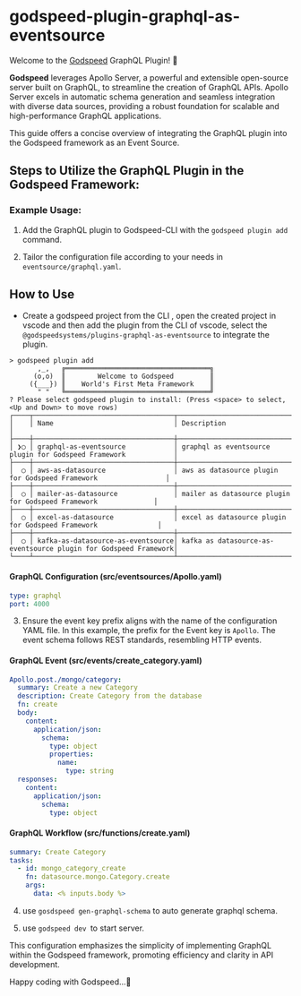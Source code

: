 # godspeed-plugin-graphql-as-eventsource

Welcome to the [Godspeed](https://www.godspeed.systems/) GraphQL Plugin! 🚀

**Godspeed** leverages Apollo Server, a powerful and extensible open-source server built on GraphQL, to streamline the creation of GraphQL APIs. Apollo Server excels in automatic schema generation and seamless integration with diverse data sources, providing a robust foundation for scalable and high-performance GraphQL applications.

This guide offers a concise overview of integrating the GraphQL plugin into the Godspeed framework as an Event Source.

## Steps to Utilize the GraphQL Plugin in the Godspeed Framework:

### Example Usage:

1. Add the GraphQL plugin to Godspeed-CLI with the `godspeed plugin add` command.

2. Tailor the configuration file according to your needs in `eventsource/graphql.yaml`.

## How to Use
- Create a godspeed project from the CLI , open the created project in vscode and then add the plugin from the CLI of vscode, select the `@godspeedsystems/plugins-graphql-as-eventsource` to integrate the plugin.

```
> godspeed plugin add
       ,_,   ╔════════════════════════════════════╗
      (o,o)  ║        Welcome to Godspeed         ║
     ({___}) ║    World's First Meta Framework    ║
       " "   ╚════════════════════════════════════╝
? Please select godspeed plugin to install: (Press <space> to select, <Up and Down> to move rows)
┌────┬───────────────────────────────────┬─────────────────────────────────────────────────────────────────┐
│    │ Name                              │ Description                                                     │
├────┼───────────────────────────────────┼─────────────────────────────────────────────────────────────────┤
│ ❯◯ │ graphql-as-eventsource            │ graphql as eventsource plugin for Godspeed Framework            │
├────┼───────────────────────────────────┼─────────────────────────────────────────────────────────────────┤
│  ◯ │ aws-as-datasource                 │ aws as datasource plugin for Godspeed Framework                 │
├────┼───────────────────────────────────┼─────────────────────────────────────────────────────────────────┤
│  ◯ │ mailer-as-datasource              │ mailer as datasource plugin for Godspeed Framework              │
├────┼───────────────────────────────────┼─────────────────────────────────────────────────────────────────┤
│  ◯ │ excel-as-datasource               │ excel as datasource plugin for Godspeed Framework               │
├────┼───────────────────────────────────┼─────────────────────────────────────────────────────────────────┤
│  ◯ │ kafka-as-datasource-as-eventsource│ kafka as datasource-as-eventsource plugin for Godspeed Framework│
└────┴───────────────────────────────────┴─────────────────────────────────────────────────────────────────┘
```



#### GraphQL Configuration (src/eventsources/Apollo.yaml)
```yaml
type: graphql
port: 4000
```

3. Ensure the event key prefix aligns with the name of the configuration YAML file. In this example, the prefix for the Event key is `Apollo`. The event schema follows REST standards, resembling HTTP events.

#### GraphQL Event (src/events/create_category.yaml)
```yaml
Apollo.post./mongo/category:
  summary: Create a new Category
  description: Create Category from the database
  fn: create
  body:
    content:
      application/json:
        schema:
          type: object
          properties:
            name:
              type: string
  responses:
    content:
      application/json:
        schema:
          type: object
```

#### GraphQL Workflow (src/functions/create.yaml)
```yaml
summary: Create Category
tasks:
  - id: mongo_category_create
    fn: datasource.mongo.Category.create
    args:
      data: <% inputs.body %>
```
4. use `gosdspeed gen-graphql-schema` to auto generate graphql schema.

5. use `godspeed dev `to start server. 

This configuration emphasizes the simplicity of implementing GraphQL within the Godspeed framework, promoting efficiency and clarity in API development.

Happy coding with Godspeed...🚀

